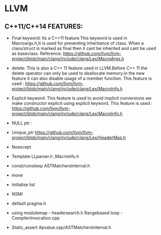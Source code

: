 # LLVM
## C++11/C++14 FEATURES:

* Final keyword:
      Its a C++11 feature.This keyword is used in Macroargs.h,It is used for preventing inheritance of class.
      When a class/struct is marked as final then it cant be inherited and cant be used as baseclass.
      Reference: https://github.com/llvm/llvm-project/blob/main/clang/include/clang/Lex/MacroArgs.h

* delete:
      This is also a C++ 11 feature used in LLVM.Before C++ 11 the delete operator can only be used to deallocate
      memory.In the new feature it can also disable usage of a member function.
      This feature is used : https://github.com/llvm/llvm-project/blob/main/clang/include/clang/Lex/MacroInfo.h

* Explicit keyword:
      This feature is used to avoid implicit conversions we make constructor explicit using explicit keyword.
      This feature is used : https://github.com/llvm/llvm-project/blob/main/clang/include/clang/Lex/MacroInfo.h
     
* NULL ptr :
      
* Unique_ptr      https://github.com/llvm/llvm-project/blob/main/clang/include/clang/Lex/HeaderMap.h
* Noexcept
       
* Template   LLparser.h ,Macroinfo.h
* const/constexp   ASTMatchersInternal.h  
* move 
* Initialise list  		
* NSMI	
* default   pragma.h
* using  modulemap - headersearch.h
Rangebased loop -  CompilerInvocation.cpp
* Static_assert Apvalue.cpp/ASTMatchersInternal.h

